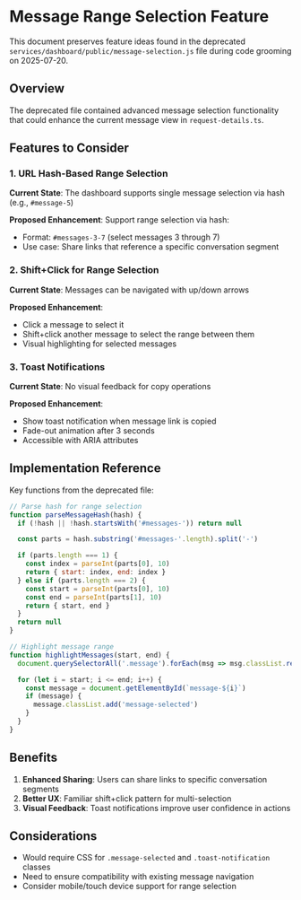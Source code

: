 # Message Range Selection Feature

This document preserves feature ideas found in the deprecated `services/dashboard/public/message-selection.js` file during code grooming on 2025-07-20.

## Overview

The deprecated file contained advanced message selection functionality that could enhance the current message view in `request-details.ts`.

## Features to Consider

### 1. URL Hash-Based Range Selection

**Current State**: The dashboard supports single message selection via hash (e.g., `#message-5`)

**Proposed Enhancement**: Support range selection via hash:

- Format: `#messages-3-7` (select messages 3 through 7)
- Use case: Share links that reference a specific conversation segment

### 2. Shift+Click for Range Selection

**Current State**: Messages can be navigated with up/down arrows

**Proposed Enhancement**:

- Click a message to select it
- Shift+click another message to select the range between them
- Visual highlighting for selected messages

### 3. Toast Notifications

**Current State**: No visual feedback for copy operations

**Proposed Enhancement**:

- Show toast notification when message link is copied
- Fade-out animation after 3 seconds
- Accessible with ARIA attributes

## Implementation Reference

Key functions from the deprecated file:

```javascript
// Parse hash for range selection
function parseMessageHash(hash) {
  if (!hash || !hash.startsWith('#messages-')) return null

  const parts = hash.substring('#messages-'.length).split('-')

  if (parts.length === 1) {
    const index = parseInt(parts[0], 10)
    return { start: index, end: index }
  } else if (parts.length === 2) {
    const start = parseInt(parts[0], 10)
    const end = parseInt(parts[1], 10)
    return { start, end }
  }
  return null
}

// Highlight message range
function highlightMessages(start, end) {
  document.querySelectorAll('.message').forEach(msg => msg.classList.remove('message-selected'))

  for (let i = start; i <= end; i++) {
    const message = document.getElementById(`message-${i}`)
    if (message) {
      message.classList.add('message-selected')
    }
  }
}
```

## Benefits

1. **Enhanced Sharing**: Users can share links to specific conversation segments
2. **Better UX**: Familiar shift+click pattern for multi-selection
3. **Visual Feedback**: Toast notifications improve user confidence in actions

## Considerations

- Would require CSS for `.message-selected` and `.toast-notification` classes
- Need to ensure compatibility with existing message navigation
- Consider mobile/touch device support for range selection
